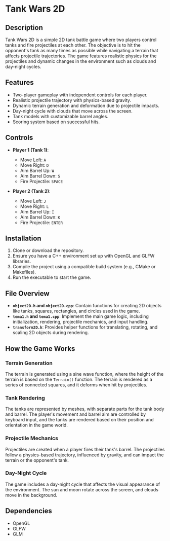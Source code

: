 # Tank Wars 2D

## Description
Tank Wars 2D is a simple 2D tank battle game where two players control tanks and fire projectiles at each other. The objective is to hit the opponent's tank as many times as possible while navigating a terrain that affects projectile trajectories. The game features realistic physics for the projectiles and dynamic changes in the environment such as clouds and day-night cycles.

## Features
- Two-player gameplay with independent controls for each player.
- Realistic projectile trajectory with physics-based gravity.
- Dynamic terrain generation and deformation due to projectile impacts.
- Day-night cycle with clouds that move across the screen.
- Tank models with customizable barrel angles.
- Scoring system based on successful hits.

## Controls
- **Player 1 (Tank 1)**:
  - Move Left: `A`
  - Move Right: `D`
  - Aim Barrel Up: `W`
  - Aim Barrel Down: `S`
  - Fire Projectile: `SPACE`
  
- **Player 2 (Tank 2)**:
  - Move Left: `J`
  - Move Right: `L`
  - Aim Barrel Up: `I`
  - Aim Barrel Down: `K`
  - Fire Projectile: `ENTER`

## Installation
1. Clone or download the repository.
2. Ensure you have a C++ environment set up with OpenGL and GLFW libraries.
3. Compile the project using a compatible build system (e.g., CMake or Makefiles).
4. Run the executable to start the game.

## File Overview
- **`object2D.h` and `object2D.cpp`**: Contain functions for creating 2D objects like tanks, squares, rectangles, and circles used in the game.
- **`tema1.h` and `tema1.cpp`**: Implement the main game logic, including initialization, rendering, projectile mechanics, and input handling.
- **`transform2D.h`**: Provides helper functions for translating, rotating, and scaling 2D objects during rendering.

## How the Game Works
### Terrain Generation
The terrain is generated using a sine wave function, where the height of the terrain is based on the `Terrain()` function. The terrain is rendered as a series of connected squares, and it deforms when hit by projectiles.

### Tank Rendering
The tanks are represented by meshes, with separate parts for the tank body and barrel. The player's movement and barrel aim are controlled by keyboard input, and the tanks are rendered based on their position and orientation in the game world.

### Projectile Mechanics
Projectiles are created when a player fires their tank's barrel. The projectiles follow a physics-based trajectory, influenced by gravity, and can impact the terrain or the opponent's tank.

### Day-Night Cycle
The game includes a day-night cycle that affects the visual appearance of the environment. The sun and moon rotate across the screen, and clouds move in the background.

## Dependencies
- OpenGL
- GLFW
- GLM
